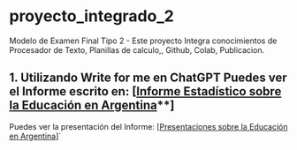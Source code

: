 # proyecto_integrado_2
 Modelo de Examen Final Tipo 2 - Este proyecto Integra conocimientos de Procesador de Texto, Planillas de calculo,, Github, Colab, Publicacion.
## 1. Utilizando Write for me en ChatGPT Puedes ver el Informe escrito en: [[Informe Estadístico sobre la Educación en Argentina](https://chatgpt.com/share/67367adf-bf8c-8004-96b8-b35db66291e9)**]
Puedes ver la presentación del Informe: [[Presentaciones sobre la Educación en Argentina](https://gamma.app/docs/Analisis-del-Rendimiento-Academico-y-la-Asistencia-de-Estudiantes-pvjl7sn12tse4lw)]`

